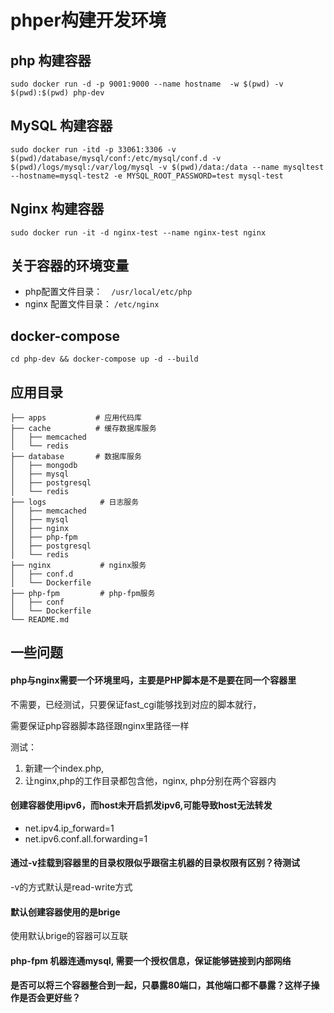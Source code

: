 # phper构建开发环境

## php 构建容器

```sudo docker run -d -p 9001:9000 --name hostname  -w $(pwd) -v $(pwd):$(pwd) php-dev```

## MySQL 构建容器

```sudo docker run -itd -p 33061:3306 -v $(pwd)/database/mysql/conf:/etc/mysql/conf.d -v $(pwd)/logs/mysql:/var/log/mysql -v $(pwd)/data:/data --name mysqltest --hostname=mysql-test2 -e MYSQL_ROOT_PASSWORD=test mysql-test```

## Nginx 构建容器
```sudo docker run -it -d nginx-test --name nginx-test nginx```

## 关于容器的环境变量

+ php配置文件目录：　```/usr/local/etc/php```
+ nginx 配置文件目录： ```/etc/nginx```


## docker-compose

``` cd php-dev && docker-compose up -d --build ```

## 应用目录

```
├── apps           # 应用代码库
├── cache          # 缓存数据库服务
│   ├── memcached
│   └── redis
├── database       # 数据库服务
│   ├── mongodb
│   ├── mysql
│   ├── postgresql
│   └── redis
├── logs            # 日志服务
│   ├── memcached
│   ├── mysql
│   ├── nginx
│   ├── php-fpm
│   ├── postgresql
│   └── redis
├── nginx           # nginx服务
│   ├── conf.d
│   └── Dockerfile
├── php-fpm         # php-fpm服务
│   ├── conf
│   └── Dockerfile
└── README.md
```



## 一些问题

#### php与nginx需要一个环境里吗，主要是PHP脚本是不是要在同一个容器里

不需要，已经测试，只要保证fast_cgi能够找到对应的脚本就行，

需要保证php容器脚本路径跟nginx里路径一样

测试：

1. 新建一个index.php,
2. 让nginx,php的工作目录都包含他，nginx, php分别在两个容器内

#### 创建容器使用ipv6，而host未开启抓发ipv6,可能导致host无法转发

+ net.ipv4.ip_forward=1
+ net.ipv6.conf.all.forwarding=1

#### 通过-v挂载到容器里的目录权限似乎跟宿主机器的目录权限有区别？待测试

-v的方式默认是read-write方式

#### 默认创建容器使用的是brige

使用默认brige的容器可以互联

#### php-fpm 机器连通mysql, 需要一个授权信息，保证能够链接到内部网络

#### 是否可以将三个容器整合到一起，只暴露80端口，其他端口都不暴露？这样子操作是否会更好些？